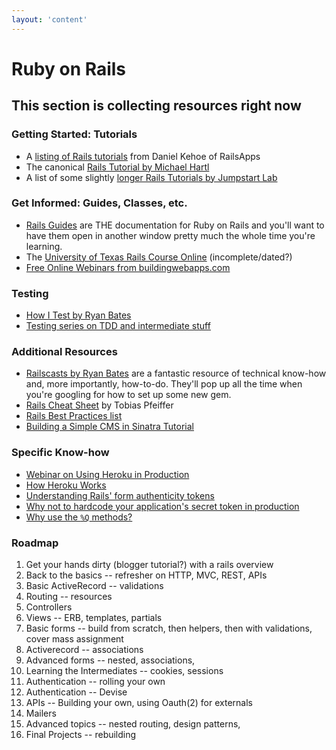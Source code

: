 ```yaml
---
layout: 'content'
---
```

# Ruby on Rails

## This section is collecting resources right now

### Getting Started: Tutorials

* A [listing of Rails tutorials](https://tutorials.railsapps.org/rails-tutorial) from Daniel Kehoe of RailsApps
* The canonical [Rails Tutorial by Michael Hartl](http://ruby.railstutorial.org/ruby-on-rails-tutorial-book)
* A list of some slightly [longer Rails Tutorials by Jumpstart Lab](http://tutorials.jumpstartlab.com/)

### Get Informed: Guides, Classes, etc.

* [Rails Guides](http://guides.rubyonrails.org/) are THE documentation for Ruby on Rails and you'll want to have them open in another window pretty much the whole time you're learning.
* The [University of Texas Rails Course Online](http://schneems.com/ut-rails) (incomplete/dated?)
* [Free Online Webinars from buildingwebapps.com](http://www.buildingwebapps.com/)

### Testing

* [How I Test by Ryan Bates](http://railscasts.com/episodes/275-how-i-test)
* [Testing series on TDD and intermediate stuff](http://www.rubyfocus.biz/class_video/2010/07/19/rails_tdd_class_1.html)

### Additional Resources

* [Railscasts by Ryan Bates](http://railscasts.com/) are a fantastic resource of technical know-how and, more importantly, how-to-do.  They'll pop up all the time when you're googling for how to set up some new gem.
* [Rails Cheat Sheet](http://pragtob.github.io/rails-beginner-cheatsheet/index.html) by Tobias Pfeiffer
* [Rails Best Practices list](http://rails-bestpractices.com/)
* [Building a Simple CMS in Sinatra Tutorial](http://www.sitepoint.com/a-simple-content-management-system-in-sinatra/)

### Specific Know-how

* [Webinar on Using Heroku in Production](https://blog.heroku.com/archives/2013/7/11/running-production-apps-on-heroku)
* [How Heroku Works](https://devcenter.heroku.com/articles/how-heroku-works)
* [Understanding Rails' form authenticity tokens](http://stackoverflow.com/questions/941594/understand-rails-authenticity-token)
* [Why not to hardcode your application's secret token in production](http://daniel.fone.net.nz/blog/2013/05/20/a-better-way-to-manage-the-rails-secret-token/)
* [Why use the `%Q` methods?](http://stackoverflow.com/questions/10144543/what-is-the-use-case-for-rubys-q-q-quoting-methods)


### Roadmap

1. Get your hands dirty (blogger tutorial?) with a rails overview
2. Back to the basics -- refresher on HTTP, MVC, REST, APIs
3. Basic ActiveRecord -- validations
3. Routing -- resources
4. Controllers
5. Views -- ERB, templates, partials
6. Basic forms -- build from scratch, then helpers, then with validations, cover mass assignment
7. Activerecord -- associations
7. Advanced forms -- nested, associations,
3. Learning the Intermediates -- cookies, sessions
4. Authentication -- rolling your own
5. Authentication -- Devise
6. APIs -- Building your own, using Oauth(2) for externals
7. Mailers
8. Advanced topics -- nested routing, design patterns,
8. Final Projects -- rebuilding






